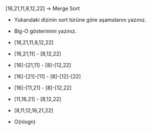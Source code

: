 
[16,21,11,8,12,22] -> Merge Sort

- Yukarıdaki dizinin sort türüne göre aşamalarını yazınız.
- Big-O gösterimini yazınız.

- [16,21,11,8,12,22]
- [16,21,11] - [8,12,22]
- [16]-[21,11]  -  [8]-[12,22]
- [16]-[21]-[11]    -    [8]-[12]-[22]
- [16]-[11,21]  -  [8]-[12,22]
- [11,16,21] - [8,12,22]
- [8,11,12,16,21,22]

- O(nlogn)
